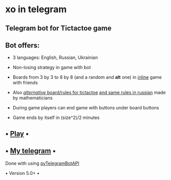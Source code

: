 # xo in telegram
Telegram bot for Tictactoe game
--

Bot offers:
--
- 3 languages: English, Russian, Ukrainian

- Non-losing strategy in game with bot

- Boards from 3 by 3 to 8 by 8 (and a random and **alt** one) in [inline](https://core.telegram.org/bots/2-0-intro#inline-bots-2-0) game with friends

- Also [*alternative* board/rules for tictactoe](https://mathwithbaddrawings.com/2013/06/16/ultimate-tic-tac-toe/) [and same rules in russian](https://habr.com/post/183764/) made by mathematicians

- During game players can end game with buttons under board buttons

- Game ends by itself in (size^2)/2 minutes

• [Play](https://t.me/m0xbot?start=README.md) •
--
• [My telegram](https://t.me/kor0p) •
--
Done with using [pyTelegramBotAPI](https://www.github.com/eternnoir/pyTelegramBotAPI)

• Version 5.0+ •
